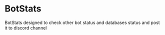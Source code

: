 # BotStats
BotStats designed to check other bot status and databases status and post it to discord channel
